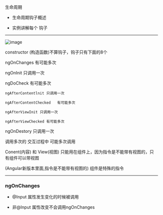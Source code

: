  生命周期
 
 - 生命周期钩子概述
 
 - 实例讲解每个 钩子
 
 
 -----
 ![image](https://user-images.githubusercontent.com/17232138/30470629-0b6a9ef4-9a28-11e7-90bb-ba20b43d4978.png)

 
 constructor   (构造函数)不算钩子，钩子只有下面的8个
 
 ngOnChanges		有可能多次
 
 ngOnInit			只调用一次
 
 ngDoCheck			有可能多次
 
	ngAfterContentlnit 只调用一次
 
	ngAfterContentChecked	有可能多次
 
	ngAfterViewInit	只调用一次
 
	ngAfterViewChecked 有可能多次
 
 ngOnDestory		只调用一次
 
 
 
 调用多次的 交互过程中  可能多次调用
 
 Conent(内容) 和 View(视图) 只能用在组件上，因为指令是不能带有视图的，只有组件可以带视图
 
 (Angular新版本里面,指令是不能带有视图的)  组件是特殊的指令
 
 ---
 
 ### ngOnChanges
 
 - @Input 属性发生变化的时候被调用
 
 - 非@Input 属性改变不会调用ngOnChanges